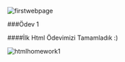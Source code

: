 ![firstwebpage](https://github.com/user-attachments/assets/5fbc6cb7-5246-4f7e-bb38-d35c3a2ca679)


###Ödev 1

####İlk Html Ödevimizi Tamamladık :)

![htmlhomework1](https://github.com/user-attachments/assets/420b37b7-f529-4525-b816-2fe996b6f6d8)